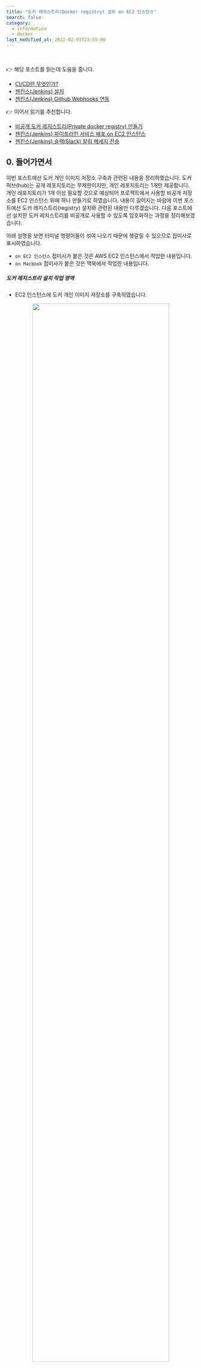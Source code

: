 ```yaml
---
title: "도커 레지스트리(Docker registry) 설치 on EC2 인스턴스" 
search: false
category:
  - information
  - docker
last_modified_at: 2022-02-01T23:55:00
---
```


<br>

👉 해당 포스트를 읽는데 도움을 줍니다.
- [CI/CD란 무엇인가?][what-is-ci-cd-link]
- [젠킨스(Jenkins) 설치][jenkins-install-link]
- [젠킨스(Jenkins) Github Webhooks 연동][jenkins-github-webhook-link]

👉 이어서 읽기를 추천합니다.
- [비공개 도커 레지스트리(Private docker registry) 만들기][make-private-docker-registry-on-ec2-link]
- [젠킨스(Jenkins) 파이프라인 서비스 배포 on EC2 인스턴스][jenkins-deploy-ec2-using-docker-link]
- [젠킨스(Jenkins) 슬랙(Slack) 알림 메세지 전송][jenkins-slack-notification-link]

## 0. 들어가면서

이번 포스트에선 도커 개인 이미지 저장소 구축과 관련된 내용을 정리하였습니다. 
도커 허브(hub)는 공개 레포지토리는 무제한이지만, 개인 레포지토리는 1개만 제공합니다. 
개인 레포지토리가 1개 이상 필요할 것으로 예상되어 프로젝트에서 사용할 비공개 저장소를 EC2 인스턴스 위에 하나 만들기로 하였습니다. 
내용이 길어지는 바람에 이번 포스트에선 도커 레지스트리(registry) 설치와 관련된 내용만 다루겠습니다. 
다음 포스트에선 설치한 도커 레지스트리를 비공개로 사용할 수 있도록 암호화하는 과정을 정리해보겠습니다.

아래 설명을 보면 터미널 명령어들이 섞여 나오기 때문에 헷갈릴 수 있으므로 접미사로 표시하였습니다. 
- `on EC2 인스턴스` 접미사가 붙은 것은 AWS EC2 인스턴스에서 작업한 내용입니다. 
- `on Macbook` 접미사가 붙은 것은 맥북에서 작업한 내용입니다. 

##### 도커 레지스트리 설치 작업 영역 
- EC2 인스턴스에 도커 개인 이미지 저장소를 구축하였습니다.

<p align="center"><img src="/images/install-docker-registry-on-ec2-1.JPG" width="85%" class="image__border"></p>

## 1. 도커 설치하기

맥북에는 도커가 설치되어 있고, 무료 티어 AWS EC2 인스턴스도 생성되어 있다는 가정하에 설명을 진행하겠습니다. 

##### EC2 서비스 접속 on Macbook
- EC2 서비스를 만들 때 발급받은 `.pem` 파일로 해당 서비스에 접속합니다.
- 접속 시도 확인시 `yes` 입력합니다.

```
~ % ssh -i private-key.pem ec2-user@{your-own-ec2-service-address}.ap-northeast-1.compute.amazonaws.com
```

##### 도커 설치 on EC2 인스턴스
- 다음 명령어를 통해 도커를 설치합니다. 

```
~ $ sudo yum install docker
```

##### 도커 설치 성공 로그 on EC2 인스턴스

```
Loaded plugins: extras_suggestions, langpacks, priorities, update-motd
Resolving Dependencies
--> Running transaction check
---> Package docker.x86_64 0:20.10.7-5.amzn2 will be installed
--> Processing Dependency: runc >= 1.0.0 for package: docker-20.10.7-5.amzn2.x86_64
--> Processing Dependency: libcgroup >= 0.40.rc1-5.15 for package: docker-20.10.7-5.amzn2.x86_64
--> Processing Dependency: containerd >= 1.3.2 for package: docker-20.10.7-5.amzn2.x86_64
--> Processing Dependency: pigz for package: docker-20.10.7-5.amzn2.x86_64
--> Running transaction check
---> Package containerd.x86_64 0:1.4.6-7.amzn2 will be installed
---> Package libcgroup.x86_64 0:0.41-21.amzn2 will be installed
---> Package pigz.x86_64 0:2.3.4-1.amzn2.0.1 will be installed
---> Package runc.x86_64 0:1.0.0-2.amzn2 will be installed
--> Finished Dependency Resolution

Dependencies Resolved

==============================================================================================================================
 Package                    Arch                   Version                            Repository                         Size
==============================================================================================================================
Installing:
 docker                     x86_64                 20.10.7-5.amzn2                    amzn2extra-docker                  42 M
Installing for dependencies:
 containerd                 x86_64                 1.4.6-7.amzn2                      amzn2extra-docker                  24 M
 libcgroup                  x86_64                 0.41-21.amzn2                      amzn2-core                         66 k
 pigz                       x86_64                 2.3.4-1.amzn2.0.1                  amzn2-core                         81 k
 runc                       x86_64                 1.0.0-2.amzn2                      amzn2extra-docker                 3.3 M

Transaction Summary
==============================================================================================================================
Install  1 Package (+4 Dependent packages)

Total download size: 69 M
Installed size: 285 M
Is this ok [y/d/N]: Y
Downloading packages:
(1/5): libcgroup-0.41-21.amzn2.x86_64.rpm                                                              |  66 kB  00:00:00     
(2/5): pigz-2.3.4-1.amzn2.0.1.x86_64.rpm                                                               |  81 kB  00:00:00     
(3/5): containerd-1.4.6-7.amzn2.x86_64.rpm                                                             |  24 MB  00:00:01     
(4/5): docker-20.10.7-5.amzn2.x86_64.rpm                                                               |  42 MB  00:00:01     
(5/5): runc-1.0.0-2.amzn2.x86_64.rpm                                                                   | 3.3 MB  00:00:00     
------------------------------------------------------------------------------------------------------------------------------
Total                                                                                          41 MB/s |  69 MB  00:00:01

...

Complete!
```

## 2. 도커 레지스트리(registry) 설치

개인 이미지 저장소로 도커 레지스트리를 가장 많이 사용하는 것 같습니다. 
EC2 인스턴스에 설치해보겠습니다. 

> [Docker Registry][docker-registry-link]<br>
> The Registry is a stateless, highly scalable server side application that stores and lets you distribute Docker images. 
> The Registry is open-source, under the permissive Apache license.

### 2.1. 도커 레지스트리 컨테이너 생성

도커 명령어를 통해 쉽게 생성할 수 있습니다. 

##### 도커 레지스트리 이미지 PULL on EC2 인스턴스

```
~ $ sudo docker pull registry
Using default tag: latest
latest: Pulling from library/registry
79e9f2f55bf5: Pull complete 
0d96da54f60b: Pull complete 
5b27040df4a2: Pull complete 
e2ead8259a04: Pull complete 
3790aef225b9: Pull complete 
Digest: sha256:169211e20e2f2d5d115674681eb79d21a217b296b43374b8e39f97fcf866b375
Status: Downloaded newer image for registry:latest
docker.io/library/registry:latest
```

##### 도커 레지스트리 이미지 확인 on EC2 인스턴스

```
~ $ sudo docker images
REPOSITORY   TAG       IMAGE ID       CREATED        SIZE
registry     latest    b8604a3fe854   2 months ago   26.2MB
```

##### 도커 레지스트리 컨테이너 실행 on EC2 인스턴스

```
~ $ sudo docker run -d --name private-registry -p 5000:5000 registry
fe931afc77b0a65dedf75451c0fd598664fe0d5a077d6f5f8f4dc0d76b65faef
```

### 도커 레지스트리 컨테이너 실행 확인 on EC2 인스턴스
 
```
~ $ sudo docker ps
CONTAINER ID   IMAGE      COMMAND                  CREATED         STATUS         PORTS                                       NAMES
fe931afc77b0   registry   "/entrypoint.sh /etc…"   6 seconds ago   Up 4 seconds   0.0.0.0:5000->5000/tcp, :::5000->5000/tcp   private-registry
```

### 2.2. EC2 인스턴스 포트 허용

외부에서 EC2 인스턴스에 접근할 수 있도록 포트를 열어야 합니다. 
AWS EC2 설정 대시보드에서 포트 접근을 설정할 수 있습니다. 

##### Security Groups 설정 화면 이동
- EC2 인스턴스 정보를 확인할 수 있는 대시보드에서 해당 인스턴스를 선택합니다.
    - `EC2 > Instances > {container id}` 화면
- 선택한 EC2 인스턴스 상세 정보 화면 하단에 `Security` 탭에서 `security groups`를 선택합니다.

<p align="center"><img src="/images/install-docker-registry-on-ec2-2.JPG" width="80%" class="image__border"></p>

##### Inbound rule 설정 화면
- `Edit inbound rules` 버튼을 눌러 인바운드(inbound) 규칙 설정 화면으로 이동합니다.

<p align="center"><img src="/images/install-docker-registry-on-ec2-3.JPG" width="80%" class="image__border"></p>

##### Inbound rule 추가
- `Custom TCP`를 선택하여 포트 5000번을 허용합니다.
- 소스(source)는 `0.0.0.0/0`으로 지정하여 모든 IP에서 접근을 허용합니다.

<p align="center"><img src="/images/install-docker-registry-on-ec2-4.JPG" width="80%" class="image__border"></p>

### 2.3. 도커 이미지 push & pull

이제 맥북에서 이미지를 만들어 `push`, `pull` 해보겠습니다. 
간단한 테스트로 도커 허브에서 nginx 이미지를 다운받아서 EC2 인스턴스에 위치한 개인 저장소에 올리겠습니다.

##### nginx 이미지 pull from 도커 허브 on Macbook

```
~ % docker pull nginx
Using default tag: latest
latest: Pulling from library/nginx
5eb5b503b376: Already exists 
1ae07ab881bd: Already exists 
78091884b7be: Already exists 
091c283c6a66: Already exists 
55de5851019b: Already exists 
b559bad762be: Already exists 
Digest: sha256:2834dc507516af02784808c5f48b7cbe38b8ed5d0f4837f16e78d00deb7e7767
Status: Downloaded newer image for nginx:latest
docker.io/library/nginx:latest
```

##### nginx 이미지 태그 변경 및 확인 on Macbook
- `{ec2-instance-public-ip}`에는 본인의 EC2 인스턴스 공개 IP를 사용하면 됩니다.

```
~ % docker tag nginx {ec2-instance-public-ip}:5000/nginx

~ % docker images
REPOSITORY                TAG       IMAGE ID       CREATED      SIZE
{ec2-instance-public-ip}:5000/nginx   latest    c316d5a335a5   5 days ago   142MB
nginx                     latest    c316d5a335a5   5 days ago   142MB
```

##### 이미지 push on Macbook
- `docker push` 명령어를 통해 쉽게 이미지를 업로드할 수 있습니다.

```
~ % docker push {ec2-instance-public-ip}:5000/nginx
Using default tag: latest
The push refers to repository [{ec2-instance-public-ip}:5000/nginx]
762b147902c0: Pushed 
235e04e3592a: Pushed 
6173b6fa63db: Pushed 
9a94c4a55fe4: Pushed 
9a3a6af98e18: Pushed 
7d0ebbe3f5d2: Pushed 
latest: digest: sha256:bb129a712c2431ecce4af8dde831e980373b26368233ef0f3b2bae9e9ec515ee size: 1570
```

##### "Get "https://{ec2-instance-public-ip}:5000/v2/": http: server gave HTTP response to HTTPS client" 에러
- 도커의 `push`, `pull`은 `https` 기반으로 동작하는데 레지스트리는 `http`로 동작하여 문제가 발생합니다.
- 도커 레지스트리를 이용하는 클라이언트의 `daemon.json` 파일에 `insecure-registries` 설정을 추가하면 해결됩니다.
    - 해당 포스트에서 도커 레지스트리를 이용하는 클라이언트는 맥북입니다.
    - 맥북 `daemon.json` 파일 위치 - `~/.docker/daemon.json`
    - 리눅스 `daemon.json` 파일 위치 - `/etc/docker/daemon.json`
    - 윈도우 `daemon.json` 파일 위치 - `C:\ProgramData\docker\config\daemon.json`

```json
{
  "builder": {
    "gc": {
      "defaultKeepStorage": "20GB",
      "enabled": true
    }
  },
  "experimental": false,
  "features": { 
    "buildkit": true
  },
  "insecure-registries": [
    "{ec2-instance-public-ip}:5000"
  ]
}
```

##### 이미지 push 성공 여부 확인 on Macbook
- `curl` 명령어를 통해 push 된 이미지를 확인할 수 있습니다.

```
~ % curl -X GET http://{ec2-instance-public-ip}:5000/v2/_catalog
{"repositories":["nginx"]}
```

##### 이미지 pull from 레지스트리 on Macbook
- 모든 이미지를 지운 상태로 레지스트리에서 이미지를 pull 받습니다.
- 이미지가 정상적으로 받아졌는지 확인합니다.

```
~ % docker images -a
REPOSITORY   TAG       IMAGE ID   CREATED   SIZE

~ % docker pull {ec2-instance-public-ip}:5000/nginx
Using default tag: latest
latest: Pulling from nginx
5eb5b503b376: Already exists 
1ae07ab881bd: Already exists 
78091884b7be: Already exists 
091c283c6a66: Already exists 
55de5851019b: Already exists 
b559bad762be: Already exists 
Digest: sha256:bb129a712c2431ecce4af8dde831e980373b26368233ef0f3b2bae9e9ec515ee
Status: Downloaded newer image for {ec2-instance-public-ip}:5000/nginx:latest
{ec2-instance-public-ip}:5000/nginx:latest

~ % docker images -a                   
REPOSITORY                TAG       IMAGE ID       CREATED      SIZE
{ec2-instance-public-ip}:5000/nginx   latest    c316d5a335a5   5 days ago   142MB
```

#### REFERENCE
- <https://kdeon.tistory.com/52>
- <https://docs.docker.com/config/daemon/>

[what-is-ci-cd-link]: https://junhyunny.github.io/information/what-is-ci-cd/
[jenkins-install-link]: https://junhyunny.github.io/information/jenkins/jenkins-install/
[jenkins-github-webhook-link]: https://junhyunny.github.io/information/jenkins/github/jenkins-github-webhook/

[make-private-docker-registry-on-ec2-link]: https://junhyunny.github.io/information/docker/make-private-docker-registry-on-ec2/
[jenkins-deploy-ec2-using-docker-link]: https://junhyunny.github.io/information/jenkins/jenkins-deploy-ec2-using-docker/
[jenkins-slack-notification-link]: https://junhyunny.github.io/information/jenkins/jenkins-slack-notification/
